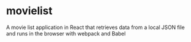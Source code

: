 # movielist
A movie list application in React that retrieves data from a local JSON file and runs in the browser with webpack and Babel
